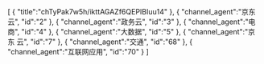[
	{
		"title":"chTyPak7w5h/ikttAGAZf6QEPIBIuu14"
	},
	{
		"channel_agent":"京东云",
		"id":"2"
	},
	{
		"channel_agent":"政务云",
		"id":"3"
	},
	{
		"channel_agent":"电商",
		"id":"4"
	},
	{
		"channel_agent":"大数据",
		"id":"5"
	},
	{
		"channel_agent":"京  东  云",
		"id":"7"
	},
	{
		"channel_agent":"交通",
		"id":"68"
	},
	{
		"channel_agent":"互联网应用",
		"id":"70"
	}
]